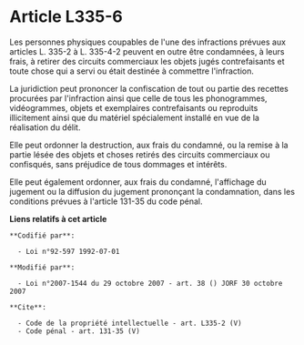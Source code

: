 # Article L335-6

Les personnes physiques coupables de l'une des infractions prévues aux articles L. 335-2 à L. 335-4-2 peuvent en outre être
condamnées, à leurs frais, à retirer des circuits commerciaux les objets jugés contrefaisants et toute chose qui a servi ou
était destinée à commettre l'infraction. 

La juridiction peut prononcer la confiscation de tout ou partie des recettes procurées par l'infraction ainsi que celle de
tous les phonogrammes, vidéogrammes, objets et exemplaires contrefaisants ou reproduits illicitement ainsi que du matériel
spécialement installé en vue de la réalisation du délit. 

Elle peut ordonner la destruction, aux frais du condamné, ou la remise à la partie lésée des objets et choses retirés des
circuits commerciaux ou confisqués, sans préjudice de tous dommages et intérêts. 

Elle peut également ordonner, aux frais du condamné, l'affichage du jugement ou la diffusion du jugement prononçant la
condamnation, dans les conditions prévues à l'article 131-35 du code pénal.

**Liens relatifs à cet article**

	**Codifié par**:

	  - Loi n°92-597 1992-07-01

	**Modifié par**:

	  - Loi n°2007-1544 du 29 octobre 2007 - art. 38 () JORF 30 octobre 2007

	**Cite**:

	  - Code de la propriété intellectuelle - art. L335-2 (V)
	  - Code pénal - art. 131-35 (V)
